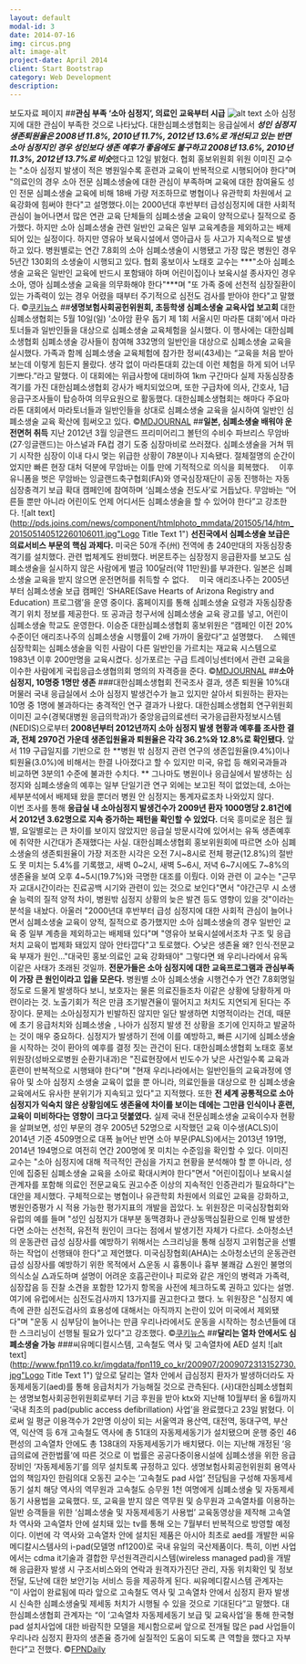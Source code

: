 ```yaml
---
layout: default
modal-id: 3
date: 2014-07-16
img: circus.png
alt: image-alt
project-date: April 2014
client: Start Bootstrap
category: Web Development
description:
---
```

보도자료 페이지
##**관심 부족 ‘소아 심정지’, 의료인 교육부터 시급**
![alt text](http://image.kukinews.com/online_image/2015/0514/201505140927_46110009441349_1.jpg "Logo Title Text 1")
소아 심정지에 대한 관심이 부족한 것으로 나타났다. 대한심폐소생협회는 응급실에서 ***성인 심정지 생존퇴원율은 2008년 11.8%, 2010년 11.7%, 2012년 13.6%로 개선되고 있는 반면 소아 심정지인 경우 성인보다 생존 예후가 좋음에도 불구하고 2008년 13.6%, 2010년 11.3%, 2012년 13.7%로 비슷***했다고 12일 밝혔다. 
협회 홍보위원회 위원 이미진 교수는 "소아 심정지 발생이 적은 병원일수록 훈련과 교육이 반복적으로 시행되어야 한다"며 "의료인의 경우 소아 전문 심폐소생술에 대한 관심이 부족하며 교육에 대한 참여율도 성인 전문 심폐소생술 교육에 비해 18배 가량 저조하므로 병협이나 유관학회 차원에서 교육강화에 힘써야 한다"고 설명했다.이는 2000년대 후반부터 급성심정지에 대한 사회적 관심이 늘어나면서 많은 연관 교육 단체들의 심폐소생술 교육이 양적으로나 질적으로 증가했다. 하지만 소아 심폐소생술 관련 일반인 교육은 일부 교육계층을 제외하고는 배제되어 있는 실정이다. 하지만 영유아 보육시설에서 영아급사 등 사고가 지속적으로 발생하고 있다. 
병원별로는 연간 7.8회의 소아 심폐소생술이 시행됐고 가장 많은 병원인 경우 5년간 130회의 소생술이 시행되고 있다. 협회 홍보이사 노태호 교수는 ***"소아 심폐소생술 교육은 일반인 교육에 반드시 포함돼야 하며 어린이집이나 보육시설 종사자인 경우 소아, 영아 심폐소생술 교육을 의무화해야 한다"***며 "또 가족 중에 선천적 심장질환이 있는 가족력이 있는 경우 어렸을 때부터 주기적으로 심전도 검사를 받아야 한다"고 말했다. 
©[쿠키뉴스](http://news.kukinews.com/article/view.asp?arcid=0009441349&code=46111201&cp=du)
##**생명보험사회공헌위원회, 초등학생 심폐소생술 교육사업 보고회**
대한심폐소생협회는 5월 10일(일) '소아암 환우 돕기 제 1회 서울시민 마라톤 대회'에서 마라토너들과 일반인들을 대상으로 심폐소생술 교육체험을 실시했다. 
이 행사에는 대한심폐소생협회 심폐소생술 강사들이 참여해 332명의 일반인을 대상으로 심폐소생술 교육을 실시했다.
가족과 함께 심폐소생술 교육체험에 참가한 정씨(43세)는 “교육을 처음 받아보는데 이렇게 힘든지 몰랐다. 생각 없이 마라톤대회 갔는데 이런 체험을 하게 되어 너무 기쁘다.”라고 말했다.
이 대회에는 위급사항에 대비하여 1km 구간마다 실제 자동심장충격기를 가진 대한심폐소생협회 강사가 배치되었으며, 또한 구급차에 의사, 간호사, 1급 응급구조사들이 탑승하여 의무요원으로 활동했다.
대한심폐소생협회는 해마다 주요마라톤 대회에서 마라토너들과 일반인들을 상대로 심폐소생술 교육을 실시하여 일반인 심폐소생술 교육 확산에 힘써오고 있다.
©[MDJOURNAL](http://mdjournal.kr/detail.php?number=17003)
##**일본, 심폐소생술 배워야 운전면허 취득**
지난 2012년 3월 잉글랜드 프리미어리그 볼턴의 수비수 파브리스 무암바(27·잉글랜드)는 아스널과 FA컵 경기 도중 심장마비로 쓰러졌다. 심폐소생술을 거쳐 뛰기 시작한 심장이 이내 다시 멎는 위급한 상황이 78분이나 지속됐다. 절체절명의 순간이었지만 빠른 현장 대처 덕분에 무암바는 이틀 만에 기적적으로 의식을 회복했다.
　이후 유니폼을 벗은 무암바는 잉글랜드축구협회(FA)와 영국심장재단이 공동 진행하는 자동심장충격기 보급 확대 캠페인에 참여하며 ‘심폐소생술 전도사’로 거듭났다. 무암바는 “어른들 뿐만 아니라 어린이도 언제 어디서든 심폐소생술을 할 수 있어야 한다”고 강조한다.
![alt text](http://pds.joins.com/news/component/htmlphoto_mmdata/201505/14/htm_201505140512260106011.jpg"Logo Title Text 1")
**선진국에서 심폐소생술 보급은 의료서비스 부문의 핵심 과제다.** 미국은 50개 주(州) 전역에 총 240만대의 자동심장충격기를 설치했다. 관련 법체계도 완비했다. 버몬트주는 심장정지 응급환자를 보고도 심폐소생술을 실시하지 않은 사람에게 벌금 100달러(약 11만원)를 부과한다. 일본은 심폐소생술 교육을 받지 않으면 운전면허를 취득할 수 없다.
　미국 애리조나주는 2005년부터 심폐소생술 보급 캠페인 ‘SHARE(Save Hearts of Arizona Registry and Education) 프로그램’을 운영 중이다. 홈페이지를 통해 심폐소생술 요령과 자동심장충격기 위치 정보를 제공한다. 또 공과금 청구서에 심폐소생술 교육 광고를 넣고, 어린이 심폐소생술 학교도 운영한다. 이승준 대한심폐소생협회 홍보위원은 “캠페인 이전 20% 수준이던 애리조나주의 심폐소생술 시행률이 2배 가까이 올랐다”고 설명했다.
　스웨덴심장학회는 심폐소생술을 익힌 사람이 다른 일반인을 가르치는 재교육 시스템으로 1983년 이후 200만명을 교육시켰다. 싱가포르는 구급 트레이닝센터에서 관련 교육을 이수한 사람에게 국립응급소생협의회 명의의 자격증을 준다.
 ©[MDJOURNAL](http://article.joins.com/news/article/article.asp?total_id=17797184&cloc=olink|article|default)
 ##**소아 심정지, 10명중 1명만 생존**
###대한심폐소생협회 전국조사 결과, 생존 퇴원율 10%대 머물러
국내 응급실에서 소아 심정지 발생건수가 늘고 있지만 살아서 퇴원하는 환자는 10명 중 1명에 불과하다는 충격적인 연구 결과가 나왔다. 
 대한심폐소생협회 연구위원회 이미진 교수(경북대병원 응급의학과)가 중앙응급의료센터 국가응급환자정보시스템(NEDIS)으로부터 **2008년부터 2012년까지 소아 심정지 발생 현황과 예후를 조사한 결과, 전체 2970건 가운데 생존입원율과 퇴원율은 각각 36.2%와 12.8%로 확인됐다.**
앞서 119 구급일지를 기반으로 한 **병원 밖 심정지 관련 연구의 생존입원율(9.4%)이나 퇴원율(3.0%)에 비해서는 한결 나아졌다고 할 수 있지만 미국, 유럽 등 해외국과들과 비교하면 3분의1 수준에 불과한 수치다. **
그나마도 병원이나 응급실에서 발생하는 심정지와 심폐소생술의 예후는 일부 단일기관 연구 외에는 보고된 적이 없었는데, 소아는 세부분석에서 배제돼 왔을 뿐더러 병원 안 심정지는 통계자료조차 나와있지 않다.  
이번 조사를 통해 **응급실 내 소아심정지 발생건수가 2009년 환자 1000명당 2.81건에서 2012년 3.62명으로 지속 증가하는 패턴을 확인할 수 있었다.**
더욱 흥미로운 점은 월별, 요일별로는 큰 차이를 보이지 않았지만 응급실 방문시각에 있어서는 유독 생존예후에 취약한 시간대가 존재했다는 사실. 
대한심폐소생협회 홍보위원회에 따르면 소아 심폐소생술의 생존퇴원율이 가장 저조한 시각은 오전 7시~8시로 전체 평균(12.8%)의 절반도 못 미치는 5.4%를 기록했고, 새벽 0~2시, 새벽 5~6시, 저녁 6~7시에도 7~8%의 생존율을 보여 오후 4~5시(19.7%)와 극명한 대조를 이뤘다.
이와 관련 이 교수는 "근무자 교대시간이라는 진료공백 시기와 관련이 있는 것으로 보인다"면서 "야간근무 시 소생술 능력의 질적 양적 차이, 병원밖 심정지 상황의 늦은 발견 등도 영향이 있을 것"이라는 분석을 내놨다. 
아울러 "2000년대 후반부터 급성 심정지에 대한 사회적 관심이 늘어나면서 심폐소생술 교육이 양적, 질적으로 증가했지만 소아 심폐소생술의 경우 일반인 교육 중 일부 계층을 제외하고는 배제돼 있다"며 "영유아 보육시설에서조차 구조 및 응급처치 교육이 법제화 돼있지 않아 안타깝다"고 토로했다.
◇낮은 생존율 왜? 인식·전문교육 부재가 원인…"대국민 홍보·의료인 교육 강화돼야"
그렇다면 왜 우리나라에서 유독 이같은 사태가 초래된 것일까.
**전문가들은 소아 심정지에 대한 교육프로그램과 관심부족이 가장 큰 원인이라고 입을 모은다.**
병원별 소아 심폐소생술 시행건수가 연간 7.8회명일 정도로 드물게 발생하다 보니, 보호자는 물론 의료진들조차 이같은 상황에 당황하게 마련이라는 것. 노출기회가 적은 만큼 조기발견율이 떨어지고 처치도 지연되게 된다는 주장이다. 
문제는 소아심정지가 빈발하진 않지만 일단 발생하면 치명적이라는 건데, 때문에 초기 응급처치와 심폐소생술 , 나아가 심정지 발생 전 상황을 조기에 인지하고 발굴하는 것이 매우 중요하다. 심정지가 발생하기 전에 이를 예방하고, 빠른 시기에 심폐소생술을 시작하는 것이 환아의 예후를 결정 짓는 관건이 된다. 
대한심폐소생협회 노태호 홍보위원장(성바오로병원 순환기내과)은 "진료현장에서 빈도수가 낮은 사건일수록 교육과 훈련이 반복적으로 시행돼야 한다"며 "현재 우리나라에서는 일반인들의 교육과정에 영유아 및 소아 심정지 소생술 교육이 없을 뿐 아니라, 의료인들을 대상으로 한 심폐소생술 교육에서도 유사한 분위기가 지속되고 있다"고 지적했다. 
또한 **전 세계 공통적으로 소아 심정지가 익숙치 않은 상황임에도 생존율에 차이를 보이는 데에는 그만큼 인식이나 훈련, 교육이 미비하다는 영향이 크다고 덧붙였다.**
실제 국내 전문심폐소생술 교육이수자 현황을 살펴보면, 성인 부문의 경우 2005년 52명으로 시작했던 교육 이수생(ACLS)이 2014년 기준 4509명으로 대폭 늘어난 반면 소아 부문(PALS)에서는 2013년 191명, 2014년 194명으로 여전히 연간 200명에 못 미치는 수준임을 확인할 수 있다.
이미진 교수는 "소아 심정지에 대해 적극적인 관심을 가지고 현황을 분석해야 할 뿐 아니라, 성인에 집중된 심폐소생술 교육을 소아로 확대시켜야 한다"면서 "어린이집이나 보육시설 관계자를 포함해 의료인 전문교육도 권고수준 이상의 지속적인 인증관리가 필요하다"는 대안을 제시했다.
구체적으로는 병협이나 유관학회 차원에서 의료인 교육을 강화하고, 병원인증평가 시 적용 가능한 평가지표의 개발을 꼽았다. 
노 위원장은 미국심장협회와 유럽의 예를 들며 "성인 심정지가 대부분 동맥경화나 관상동맥심질환으로 인해 발생한다면 소아는 선천적, 유전적 원인이 크다는 점에서 발생기전 자체가 다르다. 소아청소년의 운동관련 급성 심장사를 예방하기 위해서는 스크리닝을 통해 심정지 고위험군을 선별하는 작업이 선행돼야 한다"고 제언했다. 
미국심장협회(AHA)는 소아청소년의 운동관련 급성 심장사를 예방하기 위한 목적에서 △운동 시 흉통이나 흉부 불쾌감 △원인 불명의 의식소실 △과도하며 설명이 어려운 호흡곤란이나 피로와 같은 개인의 병력과 가족력, 심장잡음 등 진찰 소견을 포함한 12가지 항목을 사전에 체크하도록 권하고 있다는 설명. 여기에 유럽에서는 심전도검사까지 13가지를 권고한다고 했다.
노 위원장은 "심정지 예측에 관한 심전도검사의 효용성에 대해서는 아직까지 논란이 있어 미국에서 제외됐다"며 "운동 시 심부담이 늘어나는 만큼 우리나라에서도 운동을 시작하는 청소년들에 대한 스크리닝이 선행될 필요가 있다"고 강조했다. 
©[쿠키뉴스](http://news.kukinews.com/article/view.asp?arcid=0009426277&code=46111301&cp=du)
##**달리는 열차 안에서도 심폐소생술 가능**
###씨유메디컬시스템, 고속철도 역사 및 고속열차에 AED 설치
![alt text](http://www.fpn119.co.kr/imgdata/fpn119_co_kr/200907/2009072313152730.jpg"Logo Title Text 1")
앞으로 달리는 열차 안에서 급심정지 환자가 발생하더라도 자동제세동기(aed)를 통해 응급처치가 가능해질 것으로 관측된다.
(사)대한심폐소생협회는 생명보험사회공헌위원회로부터 기금 후원을 받아 ktx와 지난해 10월부터 올 6월까지 ‘국내 최초의 pad(public access defibrillation) 사업’을 완료했다고 23일 밝혔다.
이로써 일 평균 이용객수가 2만명 이상이 되는 서울역과 용산역, 대전역, 동대구역, 부산역, 익산역 등 6개 고속철도 역사에 총 51대의 자동제세동기가 설치됐으며 운행 중인 46편성의 고속열차 안에도 총 138대의 자동제세동기가 배치됐다. 
이는 지난해 개정된 ‘응급의료에 관한법률’에 따른 것으로 이 법률은 공공다중이용시설에 심폐소생을 위한 응급장비인 ‘자동제세동기’를 의무 설치토록 규정하고 있다.
생명보험사회공헌위원회 용역사업의 책임자인 한림의대 오동진 교수는 ‘고속철도 pad 사업’ 전담팀을 구성해 자동제세동기 설치 해당 역사의 역무원과 고속철도 승무원 1천 여명에게 심폐소생술 및 자동제세동기 사용법을 교육했다.
또, 교육을 받지 않은 역무원 및 승무원과 고속열차를 이용하는 일반 승객들을 위한 ‘심폐소생술 및 자동제세동기 사용법’ 교육동영상을 제작해 고속열차 역사와 고속열차 안에 설치돼 있는 tv를 통해 오는 7월부터 반복적으로 방영할 예정이다.
이번에 각 역사와 고속열차 안에 설치된 제품은 아시아 최초로 aed를 개발한 씨유메디칼시스템사의 i-pad(모델명 nf1200)로 국내 유일의 국산제품이다.
특히, 이번 사업에서는 cdma it기술과 결합한 무선원격관리시스템(wireless managed pad)을 개발해 응급환자 발생 시 구조서비스와의 연락과 원격자가진단 관리, 자동 위치확인 및 정보전달, 도난에 대한 보안기능 서비스 등을 제공하게 된다.
씨유메디칼시스템 관계자는 “이 사업이 완료됨에 따라 앞으로 고속철도 역사 및 고속열차 안에서 심정지 환자 발생 시 신속한 심폐소생술및 제세동 처치가 시행될 수 있을 것으로 기대된다”고 말했다.
대한심폐소생협회 관계자는 “이 ‘고속열차 자동제세동기 보급 및 교육사업’을 통해 한국형 pad 설치사업에 대한 바람직한 모델을 제시함으로써 앞으로 전개될 많은 pad 사업들이 우리나라 심정지 환자의 생존율 증가에 실질적인 도움이 되도록 큰 역할을 했다고 자부한다”고 전했다. 
©[FPNDaily](http://fpn119.co.kr/sub_read.html?uid=8733&section=sc81)
